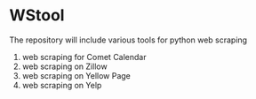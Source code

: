 # WStool

The repository will include various tools for python web scraping

1. web scraping for Comet Calendar
2. web scraping on Zillow
3. web scraping on Yellow Page
4. web scraping on Yelp
